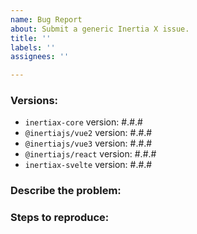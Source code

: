```yaml
---
name: Bug Report
about: Submit a generic Inertia X issue.
title: ''
labels: ''
assignees: ''

---
```


### Versions:

- `inertiax-core` version: #.#.#
- `@inertiajs/vue2` version: #.#.#
- `@inertiajs/vue3` version: #.#.#
- `@inertiajs/react` version: #.#.#
- `inertiax-svelte` version: #.#.#

### Describe the problem:

<!--
  Explain the behavior you're seeing that you think is a bug,
  and explain how you think things should behave instead.
-->

### Steps to reproduce:

<!--
  Please carefully explain the steps to reproduce this issue.
  We can't help you without a reproduction.
-->
